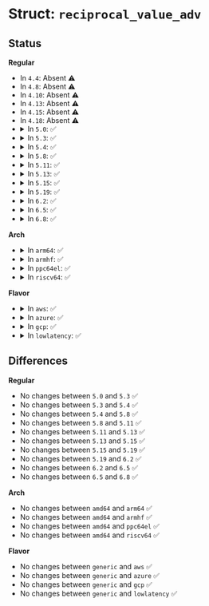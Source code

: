 # Struct: <code>reciprocal_value_adv</code>

## Status
<b>Regular</b>
<ul>
<li>
In <code>4.4</code>: Absent ⚠️
</li>
<li>
In <code>4.8</code>: Absent ⚠️
</li>
<li>
In <code>4.10</code>: Absent ⚠️
</li>
<li>
In <code>4.13</code>: Absent ⚠️
</li>
<li>
In <code>4.15</code>: Absent ⚠️
</li>
<li>
In <code>4.18</code>: Absent ⚠️
</li>
<li>
<details>
<summary>In <code>5.0</code>: ✅</summary>

```c
struct reciprocal_value_adv {
    u32 m;
    u8 sh;
    u8 exp;
    bool is_wide_m;
};
```
</details>
</li>
<li>
<details>
<summary>In <code>5.3</code>: ✅</summary>

```c
struct reciprocal_value_adv {
    u32 m;
    u8 sh;
    u8 exp;
    bool is_wide_m;
};
```
</details>
</li>
<li>
<details>
<summary>In <code>5.4</code>: ✅</summary>

```c
struct reciprocal_value_adv {
    u32 m;
    u8 sh;
    u8 exp;
    bool is_wide_m;
};
```
</details>
</li>
<li>
<details>
<summary>In <code>5.8</code>: ✅</summary>

```c
struct reciprocal_value_adv {
    u32 m;
    u8 sh;
    u8 exp;
    bool is_wide_m;
};
```
</details>
</li>
<li>
<details>
<summary>In <code>5.11</code>: ✅</summary>

```c
struct reciprocal_value_adv {
    u32 m;
    u8 sh;
    u8 exp;
    bool is_wide_m;
};
```
</details>
</li>
<li>
<details>
<summary>In <code>5.13</code>: ✅</summary>

```c
struct reciprocal_value_adv {
    u32 m;
    u8 sh;
    u8 exp;
    bool is_wide_m;
};
```
</details>
</li>
<li>
<details>
<summary>In <code>5.15</code>: ✅</summary>

```c
struct reciprocal_value_adv {
    u32 m;
    u8 sh;
    u8 exp;
    bool is_wide_m;
};
```
</details>
</li>
<li>
<details>
<summary>In <code>5.19</code>: ✅</summary>

```c
struct reciprocal_value_adv {
    u32 m;
    u8 sh;
    u8 exp;
    bool is_wide_m;
};
```
</details>
</li>
<li>
<details>
<summary>In <code>6.2</code>: ✅</summary>

```c
struct reciprocal_value_adv {
    u32 m;
    u8 sh;
    u8 exp;
    bool is_wide_m;
};
```
</details>
</li>
<li>
<details>
<summary>In <code>6.5</code>: ✅</summary>

```c
struct reciprocal_value_adv {
    u32 m;
    u8 sh;
    u8 exp;
    bool is_wide_m;
};
```
</details>
</li>
<li>
<details>
<summary>In <code>6.8</code>: ✅</summary>

```c
struct reciprocal_value_adv {
    u32 m;
    u8 sh;
    u8 exp;
    bool is_wide_m;
};
```
</details>
</li>
</ul>
<b>Arch</b>
<ul>
<li>
<details>
<summary>In <code>arm64</code>: ✅</summary>

```c
struct reciprocal_value_adv {
    u32 m;
    u8 sh;
    u8 exp;
    bool is_wide_m;
};
```
</details>
</li>
<li>
<details>
<summary>In <code>armhf</code>: ✅</summary>

```c
struct reciprocal_value_adv {
    u32 m;
    u8 sh;
    u8 exp;
    bool is_wide_m;
};
```
</details>
</li>
<li>
<details>
<summary>In <code>ppc64el</code>: ✅</summary>

```c
struct reciprocal_value_adv {
    u32 m;
    u8 sh;
    u8 exp;
    bool is_wide_m;
};
```
</details>
</li>
<li>
<details>
<summary>In <code>riscv64</code>: ✅</summary>

```c
struct reciprocal_value_adv {
    u32 m;
    u8 sh;
    u8 exp;
    bool is_wide_m;
};
```
</details>
</li>
</ul>
<b>Flavor</b>
<ul>
<li>
<details>
<summary>In <code>aws</code>: ✅</summary>

```c
struct reciprocal_value_adv {
    u32 m;
    u8 sh;
    u8 exp;
    bool is_wide_m;
};
```
</details>
</li>
<li>
<details>
<summary>In <code>azure</code>: ✅</summary>

```c
struct reciprocal_value_adv {
    u32 m;
    u8 sh;
    u8 exp;
    bool is_wide_m;
};
```
</details>
</li>
<li>
<details>
<summary>In <code>gcp</code>: ✅</summary>

```c
struct reciprocal_value_adv {
    u32 m;
    u8 sh;
    u8 exp;
    bool is_wide_m;
};
```
</details>
</li>
<li>
<details>
<summary>In <code>lowlatency</code>: ✅</summary>

```c
struct reciprocal_value_adv {
    u32 m;
    u8 sh;
    u8 exp;
    bool is_wide_m;
};
```
</details>
</li>
</ul>

## Differences
<b>Regular</b>
<ul>
<li>
No changes between <code>5.0</code> and <code>5.3</code> ✅
</li>
<li>
No changes between <code>5.3</code> and <code>5.4</code> ✅
</li>
<li>
No changes between <code>5.4</code> and <code>5.8</code> ✅
</li>
<li>
No changes between <code>5.8</code> and <code>5.11</code> ✅
</li>
<li>
No changes between <code>5.11</code> and <code>5.13</code> ✅
</li>
<li>
No changes between <code>5.13</code> and <code>5.15</code> ✅
</li>
<li>
No changes between <code>5.15</code> and <code>5.19</code> ✅
</li>
<li>
No changes between <code>5.19</code> and <code>6.2</code> ✅
</li>
<li>
No changes between <code>6.2</code> and <code>6.5</code> ✅
</li>
<li>
No changes between <code>6.5</code> and <code>6.8</code> ✅
</li>
</ul>
<b>Arch</b>
<ul>
<li>
No changes between <code>amd64</code> and <code>arm64</code> ✅
</li>
<li>
No changes between <code>amd64</code> and <code>armhf</code> ✅
</li>
<li>
No changes between <code>amd64</code> and <code>ppc64el</code> ✅
</li>
<li>
No changes between <code>amd64</code> and <code>riscv64</code> ✅
</li>
</ul>
<b>Flavor</b>
<ul>
<li>
No changes between <code>generic</code> and <code>aws</code> ✅
</li>
<li>
No changes between <code>generic</code> and <code>azure</code> ✅
</li>
<li>
No changes between <code>generic</code> and <code>gcp</code> ✅
</li>
<li>
No changes between <code>generic</code> and <code>lowlatency</code> ✅
</li>
</ul>

